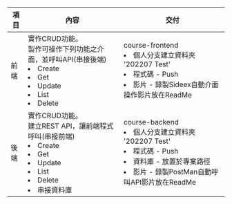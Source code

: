 | 項目  | 內容 | 交付 |
| --- | --- | --- |   
| 前端  | 實作CRUD功能。<br>製作可操作下列功能之介面，並呼叫API(串接後端)<li>Create</li><li>Get</li><li>Update</li><li>List</li><li>Delete</li> | course-frontend<li>個人分支建立資料夾 '202207 Test' <li>程式碼 - Push</li><li>影片 - 錄製Sideex自動介面操作影片放在ReadMe</li> |
| 後端  | 實作CRUD功能。<br>建立REST API，讓前端程式呼叫(串接前端)<li>Create</li><li>Get</li><li>Update</li><li>List</li><li>Delete</li><li>串接資料庫</li>  | course-backend<li>個人分支建立資料夾 '202207 Test'</li><li>程式碼 - Push</li><li>資料庫 - 放置於專案路徑</li><li>影片 - 錄製PostMan自動呼叫API影片放在ReadMe</li> |